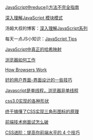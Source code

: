 [JavaScript中reduce()方法不完全指南](http://blog.tingyun.com/web/article/detail/476)

[深入理解JavaScript 模块模式](http://www.oschina.net/translate/javascript-module-pattern-in-depth)

汤姆大叔的博客：[深入理解JavaScript系列](http://www.cnblogs.com/TomXu/archive/2011/12/15/2288411.html)

每天一点JS小知识：[JavaScript Tips](http://www.jstips.co/zh_CN)

[JavaScript中真正的哈希映射](http://www.tuicool.com/articles/NBVvmqU)

[浏览器如何工作](http://www.osedu.net/article/php/2011-11-29/360.html)

[How Browsers Work](http://taligarsiel.com/Projects/howbrowserswork1.htm?utm_source=caibaojian.com)

[好的用户界面-界面设计的一些技巧](http://www.cnblogs.com/Wayou/p/goodui.html)

[Javascript是单线程，浏览器非单线程](http://caibaojian.com/js-event-loop.html)

[css3.0实现的各种形状](http://www.cnblogs.com/asqq/archive/2012/04/13/2438861.html)

[终于搞懂了CSS实现三角形图标的原理](http://www.tuicool.com/articles/3eaINn)

[前端技术岗面试怎么破](http://caibaojian.com/fe-interview.html)

[CSS进阶：提高你前端水平的 4 个技巧](http://web.jobbole.com/86793/?utm_source=top.caibaojian.com/112597)
